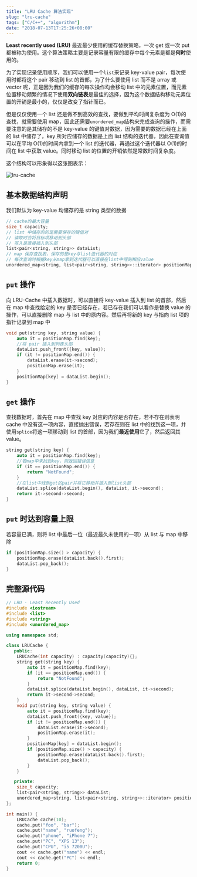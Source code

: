 ```yaml
---
title: "LRU Cache 算法实现"
slug: "lru-cache"
tags: ["C/C++", "algorithm"]
date: "2018-07-13T17:25:26+08:00"
---
```


**Least recently used (LRU)** 最近最少使用的缓存替换策略，一次 get 或一次 put 都被称为使用。这个算法策略主要是记录容量有限的缓存中每个元素是都是**何时**使用的。

为了实现记录使用顺序，我们可以使用一个`list`来记录 key-value pair，每次使用时都将这个 pair 移动到 list 的首部，为了什么要使用 list 而不是 array 或 vector 呢，正是因为我们的缓存的每次操作均会移动 list 中的元素位置，而元素位置移动频繁的情况下使用**双向链表**是最佳的选择，因为这个数据结构移动元素位置的开销是最小的，仅仅是改变了指针而已。

但是仅仅使用一个 list 还是做不到高效的查找，要做到平均时间复杂度为 O(1)的查找，就需要使用 map，因此还需要`unordered_map`结构来完成查询的操作，而需要注意的是其储存的不是 key-value 的键值对数据，因为需要的数据已经在上面的 list 中储存了，key 所对应储存的数据是上面 list 结构的迭代器，因此在查询值可以在平均 O(1)的时间内拿到一个 list 的迭代器，再通过这个迭代器以 O(1)的时间在 list 中获取 value。同时移动 list 的位置的开销依然是常数时间复杂度。

这个结构可以形象得以这张图表示：

![lru-cache](https://ruofeng.me/content/images/2018/07/lru-cache.png)

## 基本数据结构声明

我们默认为 key-value 均储存的是 string 类型的数据

```cpp
// cache的最大容量
size_t capacity;
// list 中储存的的是需要保存的键值对
// 读取时会将目标项移动到头部
// 写入是直接插入到头部
list<pair<string, string>> dataList;
// map 保存查找表，保存的是key与list迭代器的对应
// 每次查询时根据key从map拿到迭代器可以直接在list中得到相应value
unordered_map<string, list<pair<string, string>>::iterator> positionMap;
```

## `put` 操作

向 LRU-Cache 中插入数据时，可以直接将 key-value 插入到 list 的首部，然后在 map 中查找给定的 key 是否已经存在，若已存在我们可以看作是替换 value 的操作，可以直接删除 map 与 list 中的原内容。然后再将新的 key 与指向 list 项的指针记录到 map 中

```cpp
void put(string key, string value) {
    auto it = positionMap.find(key);
    //将 pair 插入到列表头部
    dataList.push_front({key, value});
    if (it != positionMap.end()) {
        dataList.erase(it->second);
        positionMap.erase(it);
    }
    positionMap[key] = dataList.begin();
}
```

## `get` 操作

查找数据时，首先在 map 中查找 key 对应的内容是否存在，若不存在则表明 cache 中没有这一项内容，直接抛出错误，若存在则在 list 中的找到这一项，并使用`splice`将这一项移动到 list 的首部，因为我们**最近使用**它了，然后返回其 value。

```cpp
string get(string key) {
    auto it = positionMap.find(key);
    //若map中未找到key，则返回错误信息
    if (it == positionMap.end()) {
        return "NotFound";
    }
    //在list中找到get的pair并将它移动并插入到list头部
    dataList.splice(dataList.begin(), dataList, it->second);
    return it->second->second;
}
```

## `put` 时达到容量上限

若容量已满，则将 list 中最后一位（最近最久未使用的一项）从 list 与 map 中移除

```cpp
if (positionMap.size() > capacity) {
    positionMap.erase(dataList.back().first);
    dataList.pop_back();
}
```

## 完整源代码

```cpp
// LRU - Least Recently Used
#include <iostream>
#include <list>
#include <string>
#include <unordered_map>

using namespace std;

class LRUCache {
   public:
    LRUCache(int capacity) : capacity(capacity){};
    string get(string key) {
        auto it = positionMap.find(key);
        if (it == positionMap.end()) {
            return "NotFound";
        }
        dataList.splice(dataList.begin(), dataList, it->second);
        return it->second->second;
    }
    void put(string key, string value) {
        auto it = positionMap.find(key);
        dataList.push_front({key, value});
        if (it != positionMap.end()) {
            dataList.erase(it->second);
            positionMap.erase(it);
        }
        positionMap[key] = dataList.begin();
        if (positionMap.size() > capacity) {
            positionMap.erase(dataList.back().first);
            dataList.pop_back();
        }
    }

   private:
    size_t capacity;
    list<pair<string, string>> dataList;
    unordered_map<string, list<pair<string, string>>::iterator> positionMap;
};

int main() {
    LRUCache cache(10);
    cache.put("foo", "bar");
    cache.put("name", "ruofeng");
    cache.put("phone", "iPhone 7");
    cache.put("PC", "XPS 13");
    cache.put("CPU", "i5 7200U");
    cout << cache.get("name") << endl;
    cout << cache.get("PC") << endl;
    return 0;
}
```
